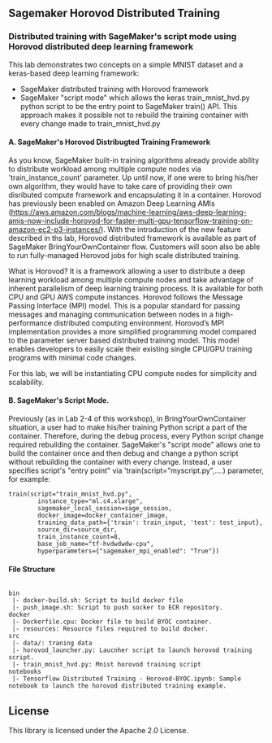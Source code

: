 ## Sagemaker Horovod Distributed Training

### Distributed training with SageMaker's script mode using Horovod distributed deep learning framework

This lab demonstrates two concepts on a simple MNIST dataset and a keras-based deep learning framework:
- SageMaker distributed training with Horovod framework
- SageMaker "script mode" which allows the keras train_mnist_hvd.py python script to be the entry point to SageMaker train() API. This approach makes it possible not to rebuild the training container with every change made to train_mnist_hvd.py

#### A. SageMaker's Horovod Distribugted Training Framework 

As you know, SageMaker built-in training algorithms already provide ability to distribute workload among multiple compute nodes via 'train_instance_count' parameter. Up until now, if one were to bring his/her own algorithm, they would have to take care of providing their own disributed compute framework and encapsulating it in a container. Horovod has previously been enabled on Amazon Deep Learning AMIs 
(https://aws.amazon.com/blogs/machine-learning/aws-deep-learning-amis-now-include-horovod-for-faster-multi-gpu-tensorflow-training-on-amazon-ec2-p3-instances/). 
With the introduction of the new feature described in ths lab, Horovod distributed framework is available as part of SageMaker BringYourOwnContainer flow. Customers will soon also be able to run fully-managed Horovod jobs for high scale distributed training. 

What is Horovod? It is a framework allowing a user to distribute a deep learning workload among multiple compute nodes and take advantage of inherent parallelism of deep learning training process. It is available for both CPU and GPU AWS compute instances. Horovod follows the Message Passing Interface (MPI) model. This is a popular standard for passing messages and managing communication between nodes in a high-performance distributed computing environment. Horovod’s MPI implementation provides a more simplified programming model compared to the parameter server based distributed training model. This model enables developers to easily scale their existing single CPU/GPU training programs with minimal code changes.

For this lab, we will be instantiating CPU compute nodes for simplicity and scalability. 

#### B. SageMaker's Script Mode.
Previously (as in Lab 2-4 of this workshop), in BringYourOwnContainer situation, a user had to make his/her training Python script a part of the container. Therefore, during the debug process, every Python script change required rebuilding the container. SageMaker's "script mode" allows one to build the container once and then debug and change a python script  without rebuilding the container with every change. Instead, a user specifies script's "entry point" via 'train(script="myscript.py",....) parameter, for example:
```
train(script="train_mnist_hvd.py",
        instance_type="ml.c4.xlarge",
        sagemaker_local_session=sage_session,
        docker_image=docker_container_image,
        training_data_path={'train': train_input, 'test': test_input},
        source_dir=source_dir,
        train_instance_count=8,
        base_job_name="tf-hvdwdwdw-cpu",
        hyperparameters={"sagemaker_mpi_enabled": "True"})
```

#### File Structure

```buildoutcfg

bin
 |- docker-build.sh: Script to build docker file
 |- push_image.sh: Script to push socker to ECR repository.
docker
 |- Dockerfile.cpu: Docker file to build BYOC container.
 |- resources: Resource files required to build docker.
src
 |- data/: traning data
 |- horovod_launcher.py: Laucnher script to launch horovod training script.
 |- train_mnist_hvd.py: Mnist horovod training script 
notebooks
 |- Tensorflow Distributed Training - Horovod-BYOC.ipynb: Sample notebook to launch the horovod distributed training example. 
```

## License

This library is licensed under the Apache 2.0 License. 
